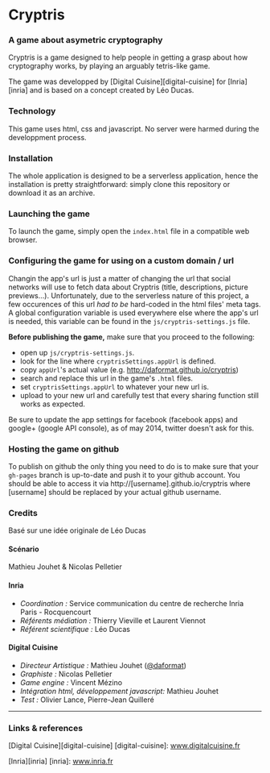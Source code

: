 Cryptris  
========

### A game about asymetric cryptography

Cryptris is a game designed to help people in getting a grasp about how cryptography works, by playing an arguably tetris-like game.

The game was developped by [Digital Cuisine][digital-cuisine] for [Inria][inria] and is based on a concept created by Léo Ducas.


### Technology

This game uses html, css and javascript. No server were harmed during the developpment process.


### Installation

The whole application is designed to be a serverless application, hence the installation is pretty straightforward: simply clone this repository or download it as an archive.


### Launching the game

To launch the game, simply open the `index.html` file in a compatible web browser.


### Configuring the game for using on a custom domain / url

Changin the app's url is just a matter of changing the url that social networks will use to fetch data about Cryptris (title, descriptions, picture previews…). Unfortunately, due to the serverless nature of this project, a few occurences of this url _had to be_ hard-coded in the html files' meta tags. A global configuration variable is used everywhere else where the app's url is needed, this variable can be found in the `js/cryptris-settings.js` file.

**Before publishing the game,** make sure that you proceed to the following:

* open up `js/cryptris-settings.js`.
* look for the line where `cryptrisSettings.appUrl` is defined.
* copy `appUrl`'s actual value (e.g. http://daformat.github.io/cryptris)
* search and replace this url in the game's `.html` files.
* set `cryptrisSettings.appUrl` to whatever your new url is.
* upload to your new url and carefully test that every sharing function still works as expected.

Be sure to update the app settings for facebook (facebook apps) and google+ (google API console), as of may 2014, twitter doesn't ask for this.


### Hosting the game on github

To publish on github the only thing you need to do is to make sure that your `gh-pages` branch is up-to-date and push it to your github account. You should be able to access it via http://[username].github.io/cryptris where [username] should be replaced by your actual github username.


### Credits

Basé sur une idée originale de Léo Ducas

#### Scénario
Mathieu Jouhet & Nicolas Pelletier

#### Inria
* *Coordination :* Service communication du centre de recherche Inria Paris - Rocquencourt
* *Référents médiation :* Thierry Vieville et Laurent Viennot
* *Référent scientifique :* Léo Ducas

#### Digital Cuisine
* *Directeur Artistique :* Mathieu Jouhet ([@daformat](https://twitter.com/daformat))
* *Graphiste :* Nicolas Pelletier
* *Game engine :* Vincent Mézino
* *Intégration html, développement javascript:* Mathieu Jouhet
* *Test :* Olivier Lance, Pierre-Jean Quilleré

___

### Links & references
[Digital Cuisine][digital-cuisine]
[digital-cuisine]: www.digitalcuisine.fr

[Inria][inria]
[inria]: www.inria.fr
